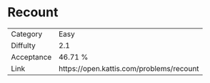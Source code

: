 # Recount

<table>
    <tr>
        <td>Category</td>
        <td>Easy</td>
    </tr>
    <tr>
        <td>Diffulty</td>
        <td>2.1</td>
    </tr>
    <tr>
        <td>Acceptance</td>
        <td>46.71 %</td>
    </tr>
    <tr>
        <td>Link</td>
        <td>https://open.kattis.com/problems/recount</td>
    </tr>
</table>